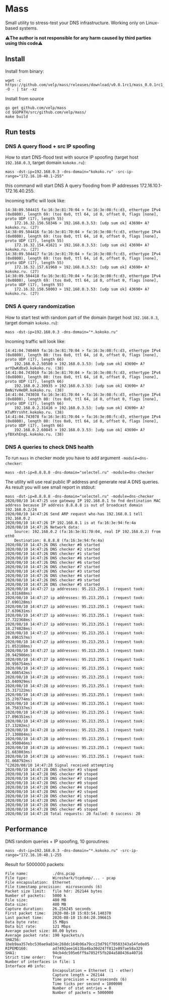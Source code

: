 # Mass
Small utility to stress-test your DNS infrastructure. Working only on Linux-based systems.

⚠️**The author is not responsible for any harm caused by third parties using this code**⚠️

## Install
Install from binary:
```shell
wget -c https://github.com/velp/mass/releases/download/v0.0.1rc1/mass_0.0.1rc1_Linux_x86_64.tar.gz -O - | tar -xz
```

Install from source

```shell
go get github.com/velp/mass
cd $GOPATH/src/github.com/velp/mass/
make build
```

## Run tests
### DNS A query flood + src IP spoofing
How to start DNS-flood test with source IP spoofing (target host `192.168.0.3`, target domain `kokoko.ru`):

```shell
mass -dst-ip=192.168.0.3 -dns-domain="kokoko.ru" -src-ip-range="172.16.10-40.1-255"
```

this command will start DNS A query flooding from IP addresses 172.16.10.1-172.16.40.255.

Incoming traffic will look like:

```
14:38:09.504415 fa:16:3e:81:70:04 > fa:16:3e:08:fc:d3, ethertype IPv4 (0x0800), length 69: (tos 0x0, ttl 64, id 0, offset 0, flags [none], proto UDP (17), length 55)
    172.16.32.156.58346 > 192.168.0.3.53: [udp sum ok] 43690+ A? kokoko.ru. (27)
14:38:09.504416 fa:16:3e:81:70:04 > fa:16:3e:08:fc:d3, ethertype IPv4 (0x0800), length 69: (tos 0x0, ttl 64, id 0, offset 0, flags [none], proto UDP (17), length 55)
    172.16.32.154.41621 > 192.168.0.3.53: [udp sum ok] 43690+ A? kokoko.ru. (27)
14:38:09.504417 fa:16:3e:81:70:04 > fa:16:3e:08:fc:d3, ethertype IPv4 (0x0800), length 69: (tos 0x0, ttl 64, id 0, offset 0, flags [none], proto UDP (17), length 55)
    172.16.32.157.61968 > 192.168.0.3.53: [udp sum ok] 43690+ A? kokoko.ru. (27)
14:38:09.504418 fa:16:3e:81:70:04 > fa:16:3e:08:fc:d3, ethertype IPv4 (0x0800), length 69: (tos 0x0, ttl 64, id 0, offset 0, flags [none], proto UDP (17), length 55)
    172.16.32.158.58003 > 192.168.0.3.53: [udp sum ok] 43690+ A? kokoko.ru. (27)
```

### DNS A query randomization
How to start test with random part of the domain (target host `192.168.0.3`, target domain `kokoko.ru`):

```shell
mass -dst-ip=192.168.0.3 -dns-domain="*.kokoko.ru"
```

Incoming traffic will look like:

```
14:41:04.740469 fa:16:3e:81:70:04 > fa:16:3e:08:fc:d3, ethertype IPv4 (0x0800), length 80: (tos 0x0, ttl 64, id 0, offset 0, flags [none], proto UDP (17), length 66)
    192.168.0.2.50580 > 192.168.0.3.53: [udp sum ok] 43690+ A? arYDwKdbxO.kokoko.ru. (38)
14:41:04.743010 fa:16:3e:81:70:04 > fa:16:3e:08:fc:d3, ethertype IPv4 (0x0800), length 80: (tos 0x0, ttl 64, id 0, offset 0, flags [none], proto UDP (17), length 66)
    192.168.0.2.30935 > 192.168.0.3.53: [udp sum ok] 43690+ A? BmNiYvHeDR.kokoko.ru. (38)
14:41:04.743038 fa:16:3e:81:70:04 > fa:16:3e:08:fc:d3, ethertype IPv4 (0x0800), length 80: (tos 0x0, ttl 64, id 0, offset 0, flags [none], proto UDP (17), length 66)
    192.168.0.2.31416 > 192.168.0.3.53: [udp sum ok] 43690+ A? KTuMYrsVht.kokoko.ru. (38)
14:41:04.743078 fa:16:3e:81:70:04 > fa:16:3e:08:fc:d3, ethertype IPv4 (0x0800), length 80: (tos 0x0, ttl 64, id 0, offset 0, flags [none], proto UDP (17), length 66)
    192.168.0.2.60845 > 192.168.0.3.53: [udp sum ok] 43690+ A? yfBXxhEngL.kokoko.ru. (38)
```

### DNS A queries to check DNS health
To run `mass` in checker mode you have to add argument `-module=dns-checker`:

```shell
mass -dst-ip=8.8.8.8 -dns-domain="selectel.ru" -module=dns-checker
```

The utility will use real public IP address and generate real A DNS queries. As result you will see small report in stdout:

```shell
mass -dst-ip=8.8.8.8 -dns-domain="selectel.ru" -module=dns-checker
2020/08/10 14:47:25 use gateway IP 192.168.0.1 to fnd destination MAC address because IP address 8.8.8.8 is out of broadcast domain 192.168.0.2/24
2020/08/10 14:47:26 Send ARP request who-has 192.168.0.1 tell 192.168.0.2
2020/08/10 14:47:26 IP 192.168.0.1 is at fa:16:3e:94:fe:4a
2020/08/10 14:47:26 Network data:
	Source: 192.168.0.2 (fa:16:3e:81:70:04, real IP 192.168.0.2) from eth0
	Destination: 8.8.8.8 (fa:16:3e:94:fe:4a)
2020/08/10 14:47:26 DNS checker #0 started
2020/08/10 14:47:26 DNS checker #2 started
2020/08/10 14:47:26 DNS checker #1 started
2020/08/10 14:47:26 DNS checker #8 started
2020/08/10 14:47:26 DNS checker #6 started
2020/08/10 14:47:26 DNS checker #7 started
2020/08/10 14:47:26 DNS checker #3 started
2020/08/10 14:47:26 DNS checker #4 started
2020/08/10 14:47:26 DNS checker #9 started
2020/08/10 14:47:26 DNS checker #5 started
2020/08/10 14:47:27 ip addresses: 95.213.255.1  (request took: 15.831688ms)
2020/08/10 14:47:27 ip addresses: 95.213.255.1  (request took: 17.690128ms)
2020/08/10 14:47:27 ip addresses: 95.213.255.1  (request took: 17.639631ms)
2020/08/10 14:47:27 ip addresses: 95.213.255.1  (request took: 17.722368ms)
2020/08/10 14:47:27 ip addresses: 95.213.255.1  (request took: 18.274828ms)
2020/08/10 14:47:27 ip addresses: 95.213.255.1  (request took: 20.696157ms)
2020/08/10 14:47:27 ip addresses: 95.213.255.1  (request took: 21.053188ms)
2020/08/10 14:47:27 ip addresses: 95.213.255.1  (request took: 20.942986ms)
2020/08/10 14:47:27 ip addresses: 95.213.255.1  (request took: 30.956754ms)
2020/08/10 14:47:27 ip addresses: 95.213.255.1  (request took: 30.608542ms)
2020/08/10 14:47:28 ip addresses: 95.213.255.1  (request took: 15.040929ms)
2020/08/10 14:47:28 ip addresses: 95.213.255.1  (request took: 15.317122ms)
2020/08/10 14:47:28 ip addresses: 95.213.255.1  (request took: 15.270774ms)
2020/08/10 14:47:28 ip addresses: 95.213.255.1  (request took: 16.758337ms)
2020/08/10 14:47:28 ip addresses: 95.213.255.1  (request took: 17.096351ms)
2020/08/10 14:47:28 ip addresses: 95.213.255.1  (request took: 17.13202ms)
2020/08/10 14:47:28 ip addresses: 95.213.255.1  (request took: 17.130884ms)
2020/08/10 14:47:28 ip addresses: 95.213.255.1  (request took: 16.950046ms)
2020/08/10 14:47:28 ip addresses: 95.213.255.1  (request took: 21.683803ms)
2020/08/10 14:47:28 ip addresses: 95.213.255.1  (request took: 31.068792ms)
^C2020/08/10 14:47:28 Signal received attempting
2020/08/10 14:47:28 DNS checker #3 stoped
2020/08/10 14:47:28 DNS checker #9 stoped
2020/08/10 14:47:28 DNS checker #7 stoped
2020/08/10 14:47:28 DNS checker #0 stoped
2020/08/10 14:47:28 DNS checker #4 stoped
2020/08/10 14:47:28 DNS checker #2 stoped
2020/08/10 14:47:28 DNS checker #1 stoped
2020/08/10 14:47:28 DNS checker #6 stoped
2020/08/10 14:47:28 DNS checker #8 stoped
2020/08/10 14:47:28 DNS checker #5 stoped
2020/08/10 14:47:28 Total requests: 20 failed: 0 success: 20
```

## Performance
DNS random queries + IP spoofing, 10 goroutines:

```shell
mass -dst-ip=192.168.0.3 -dns-domain="*.kokoko.ru" -src-ip-range="172.16.10-40.1-255
```

Result for 5000000 packets:

```shell
File name:           ./dns.pcap
File type:           Wireshark/tcpdump/... - pcap
File encapsulation:  Ethernet
File timestamp precision:  microseconds (6)
Packet size limit:   file hdr: 262144 bytes
Number of packets:   5000 k
File size:           480 MB
Data size:           400 MB
Capture duration:    26.256245 seconds
First packet time:   2020-08-10 15:03:54.140370
Last packet time:    2020-08-10 15:04:20.396615
Data byte rate:      15 MBps
Data bit rate:       121 Mbps
Average packet size: 80.00 bytes
Average packet rate: 190 kpackets/s
SHA256:              1beb9aa357ebc530ae9a834c268dc164b96a79cc23d791f70583343a54fe0e05
RIPEMD160:           ad7492aee1613ba4ba30d247f812e897ae58a329
SHA1:                94cb4dc595e6ff9a7052f5fb284a588436a40716
Strict time order:   True
Number of interfaces in file: 1
Interface #0 info:
                     Encapsulation = Ethernet (1 - ether)
                     Capture length = 262144
                     Time precision = microseconds (6)
                     Time ticks per second = 1000000
                     Number of stat entries = 0
                     Number of packets = 5000000
```
